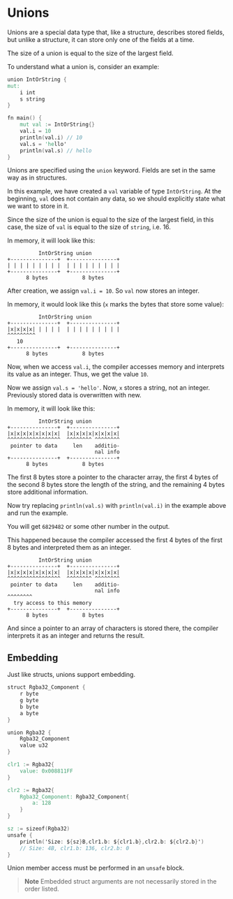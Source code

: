 # Unions

Unions are a special data type that, like a structure, describes stored fields,
but unlike a structure, it can store only one of the fields at a time.

The size of a union is equal to the size of the largest field.

To understand what a union is, consider an example:

```v
union IntOrString {
mut:
	i int
	s string
}

fn main() {
	mut val := IntOrString{}
	val.i = 10
	println(val.i) // 10
	val.s = 'hello'
	println(val.s) // hello
}
```

Unions are specified using the `union` keyword. Fields are set in the same way as in structures.

In this example, we have created a `val` variable of type `IntOrString`.
At the beginning, `val` does not contain any data, so we should explicitly state what we want to store in it.

Since the size of the union is equal to the size of the largest field, in this case, the size of `val` is equal to the
size of `string`, i.e. 16.

In memory, it will look like this:

```
          IntOrString union
+---------------+  +---------------+
| | | | | | | | |  | | | | | | | | |
+---------------+  +---------------+
      8 bytes           8 bytes
```

After creation, we assign `val.i = 10`. So `val` now stores an integer.

In memory, it would look like this (`x` marks the bytes that store some value):

```
          IntOrString union
+---------------+  +---------------+
|x|x|x|x| | | | |  | | | | | | | | |
^^^^^^^^^
   10
+---------------+  +---------------+
      8 bytes           8 bytes
```

Now, when we access `val.i`, the compiler accesses memory and interprets its value as an integer.
Thus, we get the value `10`.

Now we assign `val.s = 'hello'`. Now, `x` stores a string, not an integer.
Previously stored data is overwritten with new.

In memory, it will look like this:

```
          IntOrString union
+---------------+  +---------------+
|x|x|x|x|x|x|x|x|  |x|x|x|x|x|x|x|x|
^^^^^^^^^^^^^^^^^  ^^^^^^^^ ^^^^^^^^
 pointer to data     len    additio-
                            nal info
+---------------+  +---------------+
      8 bytes           8 bytes
```

The first 8 bytes store a pointer to the character array, the first 4 bytes of the 
second 8 bytes store the length of the string, and the remaining 4 bytes store additional 
information.

Now try replacing `println(val.s)` with `println(val.i)` in the example above and run the example.

You will get `6829482` or some other number in the output.

This happened because the compiler accessed the first 4 bytes of the first 8 bytes and 
interpreted them as an integer.

```
          IntOrString union
+---------------+  +---------------+
|x|x|x|x|x|x|x|x|  |x|x|x|x|x|x|x|x|
^^^^^^^^^^^^^^^^^  ^^^^^^^^ ^^^^^^^^
 pointer to data     len    additio-
                            nal info
^^^^^^^^
  try access to this memory                            
+---------------+  +---------------+
      8 bytes           8 bytes
```

And since a pointer to an array of characters is stored there, the compiler interprets it 
as an integer and returns the result.

## Embedding

Just like structs, unions support embedding.

```v
struct Rgba32_Component {
	r byte
	g byte
	b byte
	a byte
}

union Rgba32 {
	Rgba32_Component
	value u32
}

clr1 := Rgba32{
	value: 0x008811FF
}

clr2 := Rgba32{
	Rgba32_Component: Rgba32_Component{
		a: 128
	}
}

sz := sizeof(Rgba32)
unsafe {
	println('Size: ${sz}B,clr1.b: ${clr1.b},clr2.b: ${clr2.b}')
    // Size: 4B, clr1.b: 136, clr2.b: 0
}
```

Union member access must be performed in an `unsafe` block.

> **Note**
> Embedded struct arguments are not necessarily stored in the order listed.
